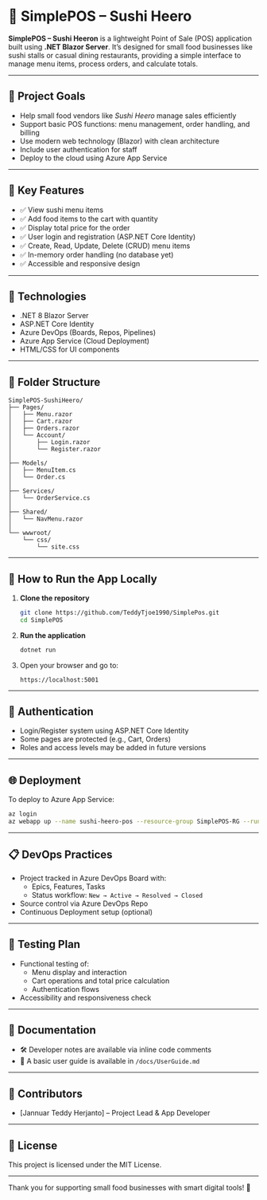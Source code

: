 
# 🍣 SimplePOS – Sushi Heero

**SimplePOS – Sushi Heeron** is a lightweight Point of Sale (POS) application built using **.NET Blazor Server**. It’s designed for small food businesses like sushi stalls or casual dining restaurants, providing a simple interface to manage menu items, process orders, and calculate totals.

---

## 📌 Project Goals

- Help small food vendors like *Sushi Heero* manage sales efficiently
- Support basic POS functions: menu management, order handling, and billing
- Use modern web technology (Blazor) with clean architecture
- Include user authentication for staff
- Deploy to the cloud using Azure App Service

---

## 🚀 Key Features

- ✅ View sushi menu items
- ✅ Add food items to the cart with quantity
- ✅ Display total price for the order
- ✅ User login and registration (ASP.NET Core Identity)
- ✅ Create, Read, Update, Delete (CRUD) menu items
- ✅ In-memory order handling (no database yet)
- ✅ Accessible and responsive design

---

## 🧰 Technologies

- .NET 8 Blazor Server
- ASP.NET Core Identity
- Azure DevOps (Boards, Repos, Pipelines)
- Azure App Service (Cloud Deployment)
- HTML/CSS for UI components

---

## 📂 Folder Structure

```
SimplePOS-SushiHeero/
├── Pages/
│   ├── Menu.razor
│   ├── Cart.razor
│   ├── Orders.razor
│   └── Account/
│       ├── Login.razor
│       └── Register.razor
│
├── Models/
│   ├── MenuItem.cs
│   └── Order.cs
│
├── Services/
│   └── OrderService.cs
│
├── Shared/
│   └── NavMenu.razor
│
└── wwwroot/
    └── css/
        └── site.css
```

---

## 🏁 How to Run the App Locally

1. **Clone the repository**
   ```bash
   git clone https://github.com/TeddyTjoe1990/SimplePos.git
   cd SimplePOS
   ```

2. **Run the application**
   ```bash
   dotnet run
   ```

3. Open your browser and go to:
   ```
   https://localhost:5001
   ```

---

## 🔐 Authentication

- Login/Register system using ASP.NET Core Identity
- Some pages are protected (e.g., Cart, Orders)
- Roles and access levels may be added in future versions

---

## 🌐 Deployment

To deploy to Azure App Service:
```bash
az login
az webapp up --name sushi-heero-pos --resource-group SimplePOS-RG --runtime "DOTNET|8.0"
```

---

## 📋 DevOps Practices

- Project tracked in Azure DevOps Board with:
  - Epics, Features, Tasks
  - Status workflow: `New → Active → Resolved → Closed`
- Source control via Azure DevOps Repo
- Continuous Deployment setup (optional)

---

## 🧪 Testing Plan

- Functional testing of:
  - Menu display and interaction
  - Cart operations and total price calculation
  - Authentication flows
- Accessibility and responsiveness check

---

## 📘 Documentation

- 🛠️ Developer notes are available via inline code comments
- 📖 A basic user guide is available in `/docs/UserGuide.md`

---

## 👥 Contributors

- [Jannuar Teddy Herjanto] – Project Lead & App Developer

---

## 📃 License

This project is licensed under the MIT License.

---

Thank you for supporting small food businesses with smart digital tools! 🍣

